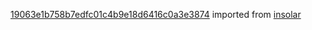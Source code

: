 [19063e1b758b7edfc01c4b9e18d6416c0a3e3874](https://github.com/insolar/insolar/commit/19063e1b758b7edfc01c4b9e18d6416c0a3e3874) imported from [insolar](https://github.com/insolar/insolar)
